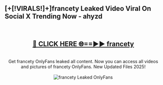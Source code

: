 <h2>[+[!VIRALS!]+]francety Leaked Video Viral On Social X Trending Now - ahyzd</h2>
<br>
<div align="center">
<h2><a href="https://libra.edu.pl?francety" rel="nofollow">🔴 CLICK HERE 🌐==►► francety</a></h2>
<br>
Get francety OnlyFans leaked all content. Now you can access all videos and pictures of francety OnlyFans. New Updated Files 2025!
<br>
<br>
<a href="https://libra.edu.pl?francety" rel="nofollow" data-target="animated-image.originalLink"><img src="https://i.ibb.co.com/WyWwxjT/player-gif2.gif" alt="francety Leaked OnlyFans" style="max-width: 100%; display: inline-block;" data-target="animated-image.originalImage"></a>
</div>
<br>